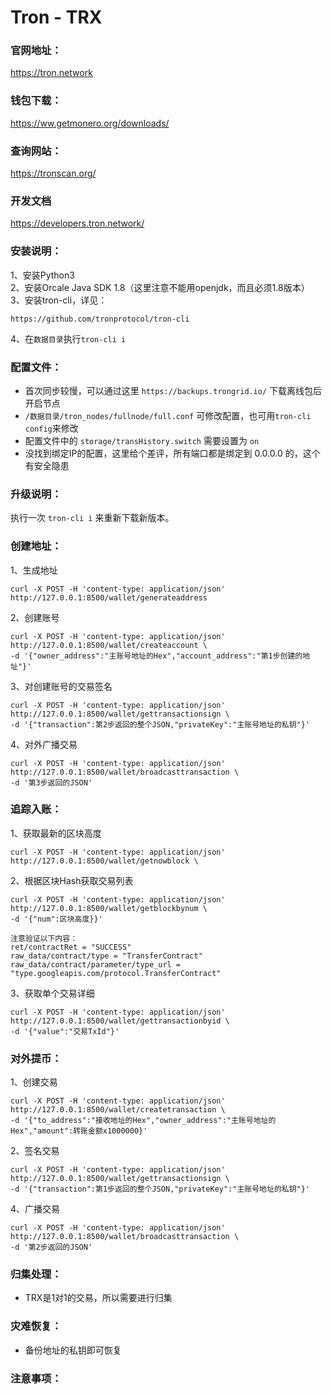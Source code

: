 # Tron - TRX

### 官网地址：
https://tron.network

### 钱包下载：
https://ww.getmonero.org/downloads/

### 查询网站：
https://tronscan.org/

### 开发文档
https://developers.tron.network/

### 安装说明：
1、安装Python3  
2、安装Orcale Java SDK 1.8（这里注意不能用openjdk，而且必须1.8版本）  
3、安装tron-cli，详见：
```
https://github.com/tronprotocol/tron-cli
```
4、在`数据目录`执行`tron-cli i`

### 配置文件：
* 首次同步较慢，可以通过这里 `https://backups.trongrid.io/` 下载离线包后开启节点
* `/数据目录/tron_nodes/fullnode/full.conf` 可修改配置，也可用`tron-cli config`来修改
* 配置文件中的 `storage/transHistory.switch` 需要设置为 `on` 
* 没找到绑定IP的配置，这里给个差评，所有端口都是绑定到 0.0.0.0 的，这个有安全隐患

### 升级说明：
执行一次 `tron-cli i` 来重新下载新版本。

### 创建地址：
1、生成地址
```
curl -X POST -H 'content-type: application/json' http://127.0.0.1:8500/wallet/generateaddress
```
2、创建账号
```
curl -X POST -H 'content-type: application/json' http://127.0.0.1:8500/wallet/createaccount \
-d '{"owner_address":"主账号地址的Hex","account_address":"第1步创建的地址"}'
```
3、对创建账号的交易签名
```
curl -X POST -H 'content-type: application/json' http://127.0.0.1:8500/wallet/gettransactionsign \
-d '{"transaction":第2步返回的整个JSON,"privateKey":"主账号地址的私钥"}'
```
4、对外广播交易
```
curl -X POST -H 'content-type: application/json' http://127.0.0.1:8500/wallet/broadcasttransaction \
-d '第3步返回的JSON'
```

### 追踪入账：
1、获取最新的区块高度
```
curl -X POST -H 'content-type: application/json' http://127.0.0.1:8500/wallet/getnowblock \
```
2、根据区块Hash获取交易列表
```
curl -X POST -H 'content-type: application/json' http://127.0.0.1:8500/wallet/getblockbynum \
-d '{"num":区块高度}}'  

注意验证以下内容：
ret/contractRet = "SUCCESS"
raw_data/contract/type = "TransferContract"
raw_data/contract/parameter/type_url = "type.googleapis.com/protocol.TransferContract"
```
3、获取单个交易详细
```
curl -X POST -H 'content-type: application/json' http://127.0.0.1:8500/wallet/gettransactionbyid \
-d '{"value":"交易TxId"}'  
```

### 对外提币：
1、创建交易
```
curl -X POST -H 'content-type: application/json' http://127.0.0.1:8500/wallet/createtransaction \
-d '{"to_address":"接收地址的Hex","owner_address":"主账号地址的Hex","amount":转账金额x1000000}'
```
2、签名交易
```
curl -X POST -H 'content-type: application/json' http://127.0.0.1:8500/wallet/gettransactionsign \
-d '{"transaction":第1步返回的整个JSON,"privateKey":"主账号地址的私钥"}'
```
4、广播交易
```
curl -X POST -H 'content-type: application/json' http://127.0.0.1:8500/wallet/broadcasttransaction \
-d '第2步返回的JSON'
```

### 归集处理：
* TRX是1对1的交易，所以需要进行归集

### 灾难恢复：
* 备份地址的私钥即可恢复

### 注意事项：
